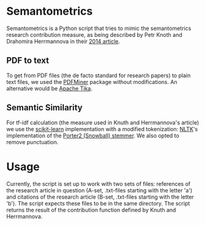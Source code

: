 # Semantometrics

Semantometrics is a Python script that tries to mimic the semantometrics research contribution measure, as being described by Petr Knoth and Drahomira Herrmannova in their [2014 article](http://www.dlib.org/dlib/november14/knoth/11knoth.html). 

## PDF to text

To get from PDF files (the de facto standard for research papers) to plain text files, we used the [PDFMiner](https://euske.github.io/pdfminer/) package without modifications. An alternative would be [Apache Tika](http://tika.apache.org/). 

## Semantic Similarity

For tf-idf calculation (the measure used in Knuth and Herrmannova's article) we use the [scikit-learn](http://scikit-learn.org/) implementation with a modified tokenization: [NLTK](http://www.nltk.org/)'s implementation of the [Porter2 (Snowball) stemmer](http://snowball.tartarus.org/). We also opted to remove punctuation. 

# Usage 

Currently, the script is set up to work with two sets of files: references of the research article in question (A-set, .txt-files starting with the letter 'a') and citations of the research article (B-set, .txt-files starting with the letter 'b'). The script expects these files to be in the same directory. The script returns the result of the contribution function defined by Knuth and Herrmannova.
